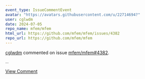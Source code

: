```yaml
---
event_type: IssueCommentEvent
avatar: "https://avatars.githubusercontent.com/u/22714694?"
user: cglwdm
date: 2024-07-05
repo_name: mfem/mfem
html_url: https://github.com/mfem/mfem/issues/4382
repo_url: https://github.com/mfem/mfem
---
```


<a href='https://github.com/cglwdm' target='_blank'>cglwdm</a> commented on issue <a href='https://github.com/mfem/mfem/issues/4382' target='_blank'>mfem/mfem#4382</a>.

<small>...</small>

<a href='https://github.com/mfem/mfem/issues/4382' target='_blank'>View Comment</a>